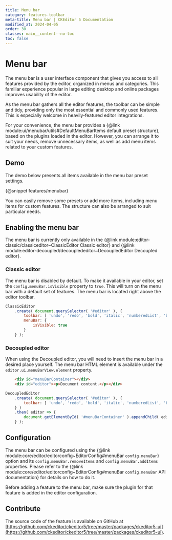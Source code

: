 ```yaml
---
title: Menu bar
category: features-toolbar
meta-title: Menu bar | CKEditor 5 Documentation
modified_at: 2024-04-05
order: 30
classes: main__content--no-toc
toc: false
---
```


# Menu bar

The menu bar is a user interface component that gives you access to all features provided by the editor, organized in menus and categories. This familiar experience popular in large editing desktop and online packages improves usability of the editor.

As the menu bar gathers all the editor features, the toolbar can be simple and tidy, providing only the most essential and commonly used features. This is especially welcome in heavily-featured editor integrations. 

For your convenience, the menu bar provides a {@link module:ui/menubar/utils#DefaultMenuBarItems default preset structure}, based on the plugins loaded in the editor. However, you can arrange it to suit your needs, remove unnecessary items, as well as add menu items related to your custom features.

## Demo

The demo below presents all items available in the menu bar preset settings.

{@snippet features/menubar}

You can easily remove some presets or add more items, including menu items for custom features. The structure can also be arranged to suit particular needs.

## Enabling the menu bar

The menu bar is currently only available in the {@link module:editor-classic/classiceditor~ClassicEditor Classic editor} and {@link module:editor-decoupled/decouplededitor~DecoupledEditor Decoupled editor}.

### Classic editor

The menu bar is disabled by default. To make it available in your editor, set the `config.menuBar.isVisible` property to `true`. This will turn on the menu bar with a default set of features. The menu bar is located right above the editor toolbar.

```js
ClassicEditor
	.create( document.querySelector( '#editor' ), {
		toolbar: [ 'undo', 'redo', 'bold', 'italic', 'numberedList', 'bulletedList' ],
		menuBar: {
			isVisible: true
		}
	} );
```

### Decoupled editor

When using the Decoupled editor, you will need to insert the menu bar in a desired place yourself. The menu bar HTML element is available under the `editor.ui.menuBarView.element` property.

```html
	<div id="menuBarContainer"></div>
	<div id="editor"><p>Document content.</p></div>
```

```js
DecoupledEditor
	.create( document.querySelector( '#editor' ), {
		toolbar: [ 'undo', 'redo', 'bold', 'italic', 'numberedList', 'bulletedList' ],
	} )
	.then( editor => {
		document.getElementById( '#menuBarContainer' ).appendChild( editor.ui.view.menuBarView.element );
	} );
```

## Configuration

The menu bar can be configured using the {@link module:core/editor/editorconfig~EditorConfig#menuBar `config.menuBar`} option and its `config.menuBar.removeItems` and `config.menuBar.addItems` properties. Please refer to the {@link module:core/editor/editorconfig~EditorConfig#menuBar `config.menuBar` API documentation} for details on how to do it.

<info-box warning>
	Before adding a feature to the menu bar, make sure the plugin for that feature is added in the editor configuration.
</info-box>

## Contribute

The source code of the feature is available on GitHub at [https://github.com/ckeditor/ckeditor5/tree/master/packages/ckeditor5-ui](https://github.com/ckeditor/ckeditor5/tree/master/packages/ckeditor5-ui).
